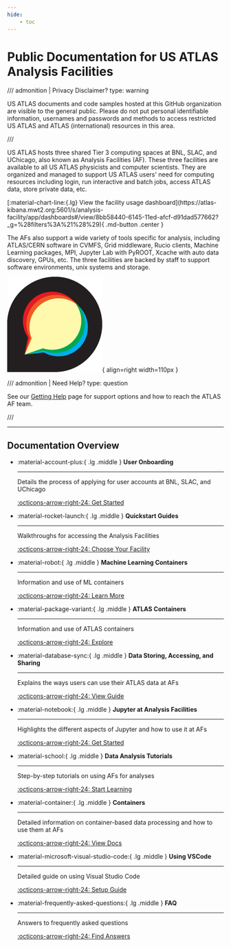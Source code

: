 ```yaml
---
hide:
    - toc
---
```


# Public Documentation for US ATLAS Analysis Facilities

/// admonition | Privacy Disclaimer?<!-- prettier-ignore -->
    type: warning

US ATLAS documents and code samples hosted at this GitHub organization are
visible to the general public. Please do not put personal identifiable
information, usernames and passwords and methods to access restricted US ATLAS
and ATLAS (international) resources in this area.

///

US ATLAS hosts three shared Tier 3 computing spaces at BNL, SLAC, and UChicago,
also known as Analysis Facilities (AF). These three facilities are available to
all US ATLAS physicists and computer scientists. They are organized and managed
to support US ATLAS users' need for computing resources including login, run
interactive and batch jobs, access ATLAS data, store private data, etc.

<p class="center" markdown>
[:material-chart-line:{.lg} View the facility usage dashboard](https://atlas-kibana.mwt2.org:5601/s/analysis-facility/app/dashboards#/view/8bb58440-6145-11ed-afcf-d91dad577662?_g=%28filters%3A%21%28%29){ .md-button .center }
</p>

The AFs also support a wide variety of tools specific for analysis, including
ATLAS/CERN software in CVMFS, Grid middleware, Rucio clients, Machine Learning
packages, MPI, Jupyter Lab with PyROOT, Xcache with auto data discovery, GPUs,
etc. The three facilities are backed by staff to support software environments,
unix systems and storage.

![Discourse Logo](images/discourse.png){ align=right width=110px }

/// admonition | Need Help?<!-- prettier-ignore -->
    type: question

See our [Getting Help](getting_help.md) page for support options and how to
reach the ATLAS AF team.

///

---

## Documentation Overview

<div class="grid cards" markdown>

- :material-account-plus:{ .lg .middle } **User Onboarding**

    ***

    Details the process of applying for user accounts at BNL, SLAC, and UChicago

    [:octicons-arrow-right-24: Get Started](computing/index.md)

- :material-rocket-launch:{ .lg .middle } **Quickstart Guides**

    ***

    Walkthroughs for accessing the Analysis Facilities

    [:octicons-arrow-right-24: Choose Your Facility](computing/index.md)

- :material-robot:{ .lg .middle } **Machine Learning Containers**

    ***

    Information and use of ML containers

    [:octicons-arrow-right-24: Learn More](containers/ml/info.md)

- :material-package-variant:{ .lg .middle } **ATLAS Containers**

    ***

    Information and use of ATLAS containers

    [:octicons-arrow-right-24: Explore](containers/atlas/os.md)

- :material-database-sync:{ .lg .middle } **Data Storing, Accessing, and
  Sharing**

    ***

    Explains the ways users can use their ATLAS data at AFs

    [:octicons-arrow-right-24: View Guide](bnl/data_sharing.md)

- :material-notebook:{ .lg .middle } **Jupyter at Analysis Facilities**

    ***

    Highlights the different aspects of Jupyter and how to use it at AFs

    [:octicons-arrow-right-24: Get Started](jupyter/info.md)

- :material-school:{ .lg .middle } **Data Analysis Tutorials**

    ***

    Step-by-step tutorials on using AFs for analyses

    [:octicons-arrow-right-24: Start Learning](tutorials/201908/info.md)

- :material-container:{ .lg .middle } **Containers**

    ***

    Detailed information on container-based data processing and how to use them
    at AFs

    [:octicons-arrow-right-24: View Docs](containers/singularity/introduction.md)

- :material-microsoft-visual-studio-code:{ .lg .middle } **Using VSCode**

    ***

    Detailed guide on using Visual Studio Code

    [:octicons-arrow-right-24: Setup Guide](tools/vscode.md)

- :material-frequently-asked-questions:{ .lg .middle } **FAQ**

    ***

    Answers to frequently asked questions

    [:octicons-arrow-right-24: Find Answers](faqs_tips.md)

</div>
